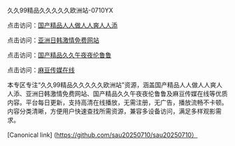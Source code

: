 久久99精品久久久久久欧洲站-0710YX

点击访问：<a href="https://heiliaoe8ajia.pages.dev">国产精品人人做人人爽人人添</a>

点击访问：<a href="https://heiliaoxqkkct.pages.dev">亚洲日韩激情免费网站</a>

点击访问：<a href="https://heiliaoxwd5i8.pages.dev">国产精品久久午夜夜伦鲁鲁</a>

点击访问：<a href="https://heiliaowt0d7p.pages.dev">麻豆传媒在线</a>

本专区专注“久久99精品久久久久久欧洲站”资源，涵盖国产精品人人做人人爽人人添、亚洲日韩激情免费网站、国产精品久久午夜夜伦鲁鲁及麻豆传媒在线等优质内容。平台每日更新，支持高清在线播放，无需注册，无广告，播放流畅不卡顿。内容分类清晰，方便用户快速查找所需资源，兼容多设备访问，满足多样观影需求。

[Canonical link] (https://github.com/sau20250710/sau20250710）
